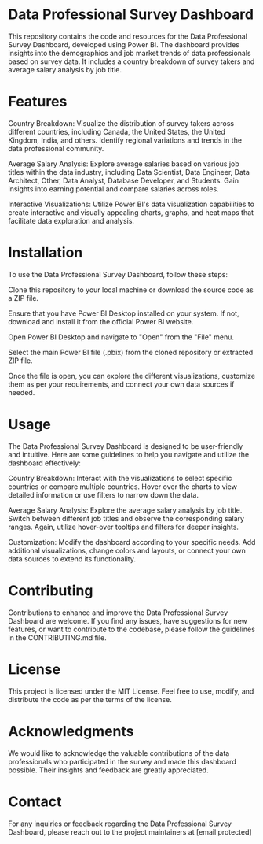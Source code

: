 # Data Professional Survey Dashboard
This repository contains the code and resources for the Data Professional Survey Dashboard, developed using Power BI. The dashboard provides insights into the demographics and job market trends of data professionals based on survey data. It includes a country breakdown of survey takers and average salary analysis by job title.

# Features
Country Breakdown: Visualize the distribution of survey takers across different countries, including Canada, the United States, the United Kingdom, India, and others. Identify regional variations and trends in the data professional community.

Average Salary Analysis: Explore average salaries based on various job titles within the data industry, including Data Scientist, Data Engineer, Data Architect, Other, Data Analyst, Database Developer, and Students. Gain insights into earning potential and compare salaries across roles.

Interactive Visualizations: Utilize Power BI's data visualization capabilities to create interactive and visually appealing charts, graphs, and heat maps that facilitate data exploration and analysis.

# Installation
To use the Data Professional Survey Dashboard, follow these steps:

Clone this repository to your local machine or download the source code as a ZIP file.

Ensure that you have Power BI Desktop installed on your system. If not, download and install it from the official Power BI website.

Open Power BI Desktop and navigate to "Open" from the "File" menu.

Select the main Power BI file (.pbix) from the cloned repository or extracted ZIP file.

Once the file is open, you can explore the different visualizations, customize them as per your requirements, and connect your own data sources if needed.

# Usage
The Data Professional Survey Dashboard is designed to be user-friendly and intuitive. Here are some guidelines to help you navigate and utilize the dashboard effectively:

Country Breakdown: Interact with the visualizations to select specific countries or compare multiple countries. Hover over the charts to view detailed information or use filters to narrow down the data.

Average Salary Analysis: Explore the average salary analysis by job title. Switch between different job titles and observe the corresponding salary ranges. Again, utilize hover-over tooltips and filters for deeper insights.

Customization: Modify the dashboard according to your specific needs. Add additional visualizations, change colors and layouts, or connect your own data sources to extend its functionality.

# Contributing
Contributions to enhance and improve the Data Professional Survey Dashboard are welcome. If you find any issues, have suggestions for new features, or want to contribute to the codebase, please follow the guidelines in the CONTRIBUTING.md file.

# License
This project is licensed under the MIT License. Feel free to use, modify, and distribute the code as per the terms of the license.

# Acknowledgments
We would like to acknowledge the valuable contributions of the data professionals who participated in the survey and made this dashboard possible. Their insights and feedback are greatly appreciated.

# Contact
For any inquiries or feedback regarding the Data Professional Survey Dashboard, please reach out to the project maintainers at [email protected]






